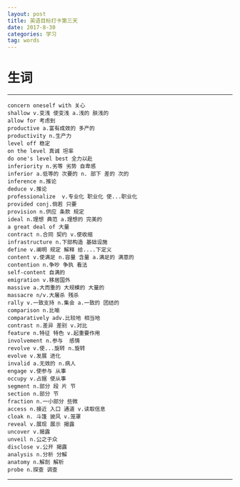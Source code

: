 ```yaml
---
layout: post
title: 英语目标打卡第三天
date: 2017-8-30
categories: 学习
tag: words
---
```

# 生词

-----------------
    concern oneself with 关心
    shallow v.变浅 使变浅 a.浅的 肤浅的
    allow for 考虑到
    productive a.富有成效的 多产的
    productivity n.生产力
    level off 稳定
    on the level 真诚 坦率
    do one's level best 全力以赴
    inferiority n.劣等 劣势 自卑感
    inferior a.低等的 次要的 n. 部下 差的 次的
    inference n.推论
    deduce v.推论
    professionalize  v.专业化 职业化 使...职业化
    provided conj.倘若 只要
    provision n.供应 条款 规定
    ideal n.理想 典范 a.理想的 完美的
    a great deal of 大量
    contract n.合同 契约 v.使收缩
    infrastructure n.下部构造 基础设施
    define v.阐明 规定 解释 给....下定义
    content v.使满足 n.容量 含量 a.满足的 满意的
    contention n.争吵 争执 看法
    self-content 自满的
    emigration v.移居国外
    massive a.大而重的 大规模的 大量的
    massacre n/v.大屠杀 残杀
    rally v.一致支持 n.集会 a.一致的 团结的
    comparison n.比喻
    comparatively adv.比较地 相当地
    contrast n.差异 差别 v.对比
    feature n.特征 特色 v.起重要作用
    involvement n.参与  感情
    revolve v.使...旋转 n.旋转
    evolve v.发展 进化
    invalid a.无效的 n.病人
    engage v.使参与 从事
    occupy v.占据 使从事
    segment n.部分 段 片 节
    section n.部分 节
    fraction n.一小部分 些微
    access n.接近 入口 通道 v.读取信息
    cloak n. 斗篷 披风 v.笼罩
    reveal v.展现 展示 揭露
    uncover v.揭露
    unveil n.公之于众
    disclose v.公开 揭露
    analysis n.分析 分解
    anatomy n.解剖 解析
    probe n.探查 调查

--------------------------------
